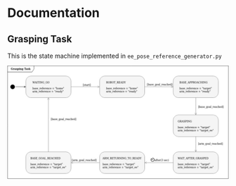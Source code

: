 # Documentation

## Grasping Task
This is the state machine implemented in `ee_pose_reference_generator.py`

<img src="./grasping_task_statemachine.jpg" />